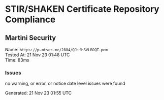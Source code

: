 # STIR/SHAKEN Certificate Repository Compliance

## Martini Security

Name: `https://p.mtsec.me/2884/QJifhSVLBOQT.pem`\
Tested At: 21 Nov 23 01:48 UTC\
Time: 83ms

### Issues

no warning, or error, or notice date level issues were found

Generated: 21 Nov 23 01:55 UTC